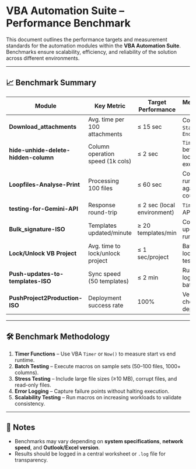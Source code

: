 # VBA Automation Suite – Performance Benchmark

This document outlines the performance targets and measurement standards for the automation modules within the **VBA Automation Suite**. Benchmarks ensure scalability, efficiency, and reliability of the solution across different environments.

---

## 📈 Benchmark Summary

| Module                                   | Key Metric                       | Target Performance             | Measurement Method                  |
|------------------------------------------|----------------------------------|--------------------------------|--------------------------------------|
| **Download_attachments**                 | Avg. time per 100 attachments    | ≤ 15 sec                       | Compare `Start_Time` vs `End_Time`   |
| **hide-unhide-delete-hidden-column**     | Column operation speed (1k cols) | ≤ 2 sec                        | `Timer` before/after loop execution |
| **Loopfiles-Analyse-Print**              | Processing 100 files             | ≤ 60 sec                       | Compare runtime against file count   |
| **testing-for-Gemini-API**               | Response round-trip              | ≤ 2 sec (local environment)    | `Timer` around API call              |
| **Bulk_signature-ISO**                   | Templates updated/minute         | ≥ 20 templates/min             | Count updated vs runtime             |
| **Lock/Unlock VB Project**               | Avg. time to lock/unlock project | ≤ 1 sec/project                | Batch lock/unlock test               |
| **Push-updates-to-templates-ISO**        | Sync speed (50 templates)        | ≤ 2 min                        | Runtime logging per batch            |
| **PushProject2Production-ISO**           | Deployment success rate          | 100%                           | Verify checksum of deployed files    |

---

## 🛠 Benchmark Methodology
1. **Timer Functions** – Use VBA `Timer` or `Now()` to measure start vs end runtime.
2. **Batch Testing** – Execute macros on sample sets (50–100 files, 1000+ columns).
3. **Stress Testing** – Include large file sizes (≥10 MB), corrupt files, and read-only files.
4. **Error Logging** – Capture failure points without halting execution.
5. **Scalability Testing** – Run macros on increasing workloads to validate consistency.

---

## 📌 Notes
- Benchmarks may vary depending on **system specifications**, **network speed**, and **Outlook/Excel version**.
- Results should be logged in a central worksheet or `.log` file for transparency.

